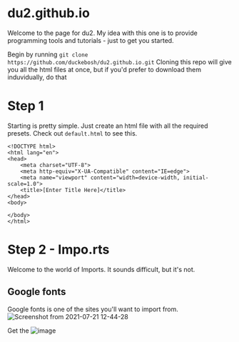 # du2.github.io
Welcome to the page for du2. My idea with this one is to provide programming tools and tutorials - just to get you started.

Begin by running `git clone https://github.com/duckebosh/du2.github.io.git` 
Cloning this repo will give you all the html files at once, but if you'd prefer to download them induvidually, do that

# Step 1

Starting is pretty simple. Just create an html file with all the required presets. Check out `default.html` to see this.

```
<!DOCTYPE html>
<html lang="en">
<head>
    <meta charset="UTF-8">
    <meta http-equiv="X-UA-Compatible" content="IE=edge">
    <meta name="viewport" content="width=device-width, initial-scale=1.0">
    <title>[Enter Title Here]</title>
</head>
<body>
    
</body>
</html>
```

# Step 2 - Impo.rts

Welcome to the world of Imports. It sounds difficult, but it's not. 

## Google fonts

Google fonts is one of the sites you'll want to import from. 
![Screenshot from 2021-07-21 12-44-28](https://user-images.githubusercontent.com/67283670/126483497-a1b2b5e5-1254-4827-b640-acdaae7d7dfe.png)

Get the ![image](https://user-images.githubusercontent.com/67283670/126484390-c572a800-ab80-498e-985d-1a49bdb8fd8b.png)
